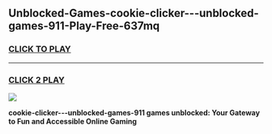 
## Unblocked-Games-cookie-clicker---unblocked-games-911-Play-Free-637mq
<h3>
<a href="https://premium76.site?title=cookie-clicker---unblocked-games-911&ref=18A1">CLICK TO PLAY</a></h3>
<hr>

<h3>
<a href="https://premium76.site?title=cookie-clicker---unblocked-games-911&ref=18A1">CLICK 2 PLAY</a>
  
</h3>

<a href="https://premium76.site?title=cookie-clicker---unblocked-games-911&ref=18A1"><img src="https://clearcache.store/games.png"></a>


**cookie-clicker---unblocked-games-911 games unblocked: Your Gateway to Fun and Accessible Online Gaming**
